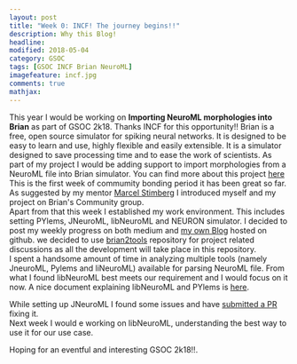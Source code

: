 ```yaml
---
layout: post
title: "Week 0: INCF! The journey begins!!"
description: Why this Blog!
headline:
modified: 2018-05-04
category: GSOC
tags: [GSOC INCF Brian NeuroML]
imagefeature: incf.jpg
comments: true
mathjax:
---
```


This year I would be working on **Importing NeuroML morphologies into Brian** as part of GSOC 2k18. Thanks INCF for this opportunity!!
Brian is a free, open source simulator for spiking neural networks. It is designed to be easy to learn and use, highly flexible and easily extensible. It is a simulator designed to save processing time and to ease the work of scientists. As part of my project I would be adding support to import morphologies from a NeuroML file into Brian simulator. You can find more about this project [here](https://summerofcode.withgoogle.com/projects/#5942238354341888)  
This is the first week of commumity bonding period it has been great so far. As suggested by my mentor [Marcel Stimberg](https://github.com/mstimberg) I introduced myself and my project on Brian's Community group.  
Apart from that this week I established my work environment. This includes setting PYlems, JNeuroML, libNeuroML and NEURON simulator. I decided to post my weekly progress on both medium and [my own Blog](http://codeuntold.in/) hosted on github. we decided to use [brian2tools](https://github.com/brian-team/brian2tools) repository for project related discussions as all the development will take place in this repository.  
I spent a handsome amount of time in analyzing multiple tools (namely JneuroML, Pylems and liNeuroML) available for parsing NeuroML file. From what I found libNeuroML best meets our requirement and I would focus on it now. A nice document explaining libNeuroML and PYlems is [here](https://www.ncbi.nlm.nih.gov/pmc/articles/PMC4005938/).

While setting up JNeuroML I found some issues and have [submitted a PR](https://github.com/NeuroML/jNeuroML/pull/57) fixing it.  
Next week I would e working on libNeuroML, understanding the best way to use it for our use case.  

Hoping for an eventful and interesting GSOC 2k18!!.
